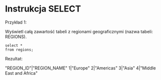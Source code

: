# Instrukcja SELECT

Przykład 1:

Wyświetl całą zawartość tabeli z regionami geograficznymi (nazwa tabeli: REGIONS).

```
select *
from regions;
```

Rezultat:


"REGION_ID"|"REGION_NAME"
1|"Europe"
2|"Americas"
3|"Asia"
4|"Middle East and Africa"